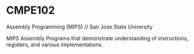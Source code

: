 # CMPE102
Assembly Programming (MIPS) // San Jose State University

MIPS Assembly Programs that demonstrate understanding of instructions, registers, and various implementations.
